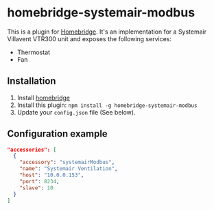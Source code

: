 # homebridge-systemair-modbus
This is a plugin for [Homebridge](https://github.com/nfarina/homebridge). It's
an implementation for a Systemair Villavent VTR300 unit and exposes the following services:

- Thermostat
- Fan

## Installation

1. Install [homebridge](https://github.com/nfarina/homebridge#installation-details)
2. Install this plugin: `npm install -g homebridge-systemair-modbus`
3. Update your `config.json` file (See below).

## Configuration example

```json
"accessories": [
  {
    "accessory": "systemairModbus",
    "name": "Systemair Ventilation",
    "host": "10.0.0.153",
    "port": 8234,
    "slave": 10
  }
]
```